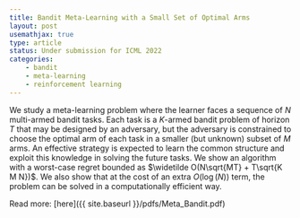 ```yaml
---
title: Bandit Meta-Learning with a Small Set of Optimal Arms
layout: post
usemathjax: true
type: article
status: Under submission for ICML 2022
categories: 
    - bandit
    - meta-learning
    - reinforcement learning
---
```


We study a meta-learning problem where the learner faces a sequence of $N$ multi-armed bandit tasks. Each task is a $K$-armed bandit problem of horizon $T$ that may be designed by an adversary, but the adversary is constrained to choose the optimal arm of each task in a smaller (but unknown) subset of $M$ arms. An effective strategy is expected to learn the common structure and exploit this knowledge in solving the future tasks. We show an algorithm with a worst-case regret bounded as $\widetilde O(N\sqrt{MT} + T\sqrt{K M N})$. We also show that at the cost of an extra $O(\log(N))$ term, the problem can be solved in a computationally efficient way. 

Read more: [here]({{ site.baseurl }}/pdfs/Meta_Bandit.pdf)
